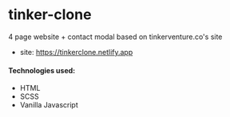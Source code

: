 # tinker-clone
4 page website + contact modal based on tinkerventure.co's site
- site: https://tinkerclone.netlify.app

#### Technologies used:
- HTML
- SCSS
- Vanilla Javascript
